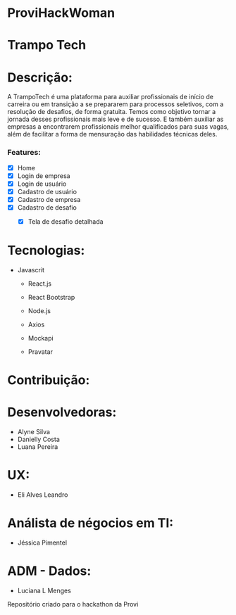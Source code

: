 # ProviHackWoman

# Trampo Tech

# Descrição: 
A TrampoTech é uma plataforma para auxiliar profissionais de início de carreira ou em transição a se prepararem para processos seletivos, com a resolução de desafios, de forma gratuita. Temos como objetivo tornar a jornada desses profissionais mais leve e de sucesso. E também auxiliar as empresas a encontrarem profissionais melhor qualificados para suas vagas, além de facilitar a forma de mensuração das habilidades técnicas deles. 


### Features:

- [x] Home
- [x] Login de empresa
- [x] Login de usuário
- [x] Cadastro de usuário
- [x] Cadastro de empresa
- [x] Cadastro de desafio
   - [x] Tela de desafio detalhada
   
   
# Tecnologias:
- Javascrit
   - React.js
    - React Bootstrap
   
   - Node.js
    - Axios
    - Mockapi
    - Pravatar
  
  



 # Contribuição:
  
 # Desenvolvedoras:
  - Alyne Silva
  - Danielly Costa
  - Luana Pereira
  
 # UX:
  - Eli Alves Leandro
  
 # Análista de négocios em TI:
  - Jéssica Pimentel
  
 # ADM - Dados:
  - Luciana L Menges

Repositório criado para o hackathon da Provi
